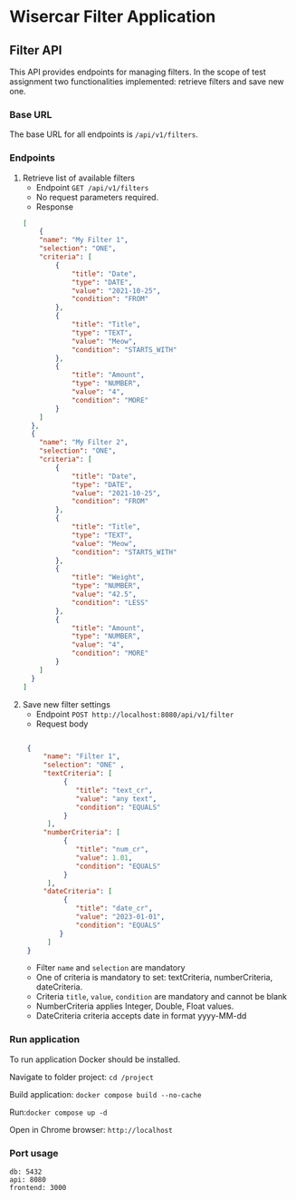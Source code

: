 # Wisercar Filter Application

## Filter API
This API provides endpoints for managing filters. In the scope of test assignment two functionalities implemented:
retrieve filters and save new one.

### Base URL
The base URL for all endpoints is `/api/v1/filters`.
### Endpoints
1. Retrieve list of available filters
    * Endpoint `GET /api/v1/filters`
    * No request parameters required.
    * Response 
    ```json
   [
        {
        "name": "My Filter 1",
        "selection": "ONE",
        "criteria": [
            {
                "title": "Date",
                "type": "DATE",
                "value": "2021-10-25",
                "condition": "FROM"
            },
            {
                "title": "Title",
                "type": "TEXT",
                "value": "Meow",
                "condition": "STARTS_WITH"
            },
            {
                "title": "Amount",
                "type": "NUMBER",
                "value": "4",
                "condition": "MORE"
            }
        ]
      },
      {
        "name": "My Filter 2",
        "selection": "ONE",
        "criteria": [
            {
                "title": "Date",
                "type": "DATE",
                "value": "2021-10-25",
                "condition": "FROM"
            },
            {
                "title": "Title",
                "type": "TEXT",
                "value": "Meow",
                "condition": "STARTS_WITH"
            },
            {
                "title": "Weight",
                "type": "NUMBER",
                "value": "42.5",
                "condition": "LESS"
            },
            {
                "title": "Amount",
                "type": "NUMBER",
                "value": "4",
                "condition": "MORE"
            }
        ]
      }
   ]
   ```
2. Save new filter settings
    * Endpoint `POST http://localhost:8080/api/v1/filter`
    * Request body
   ```json

    {
        "name": "Filter 1",
        "selection": "ONE" ,
        "textCriteria": [
             {
                "title": "text_cr",
                "value": "any text",
                "condition": "EQUALS"
             }
         ],
        "numberCriteria": [
             {
                "title": "num_cr",
                "value": 1.01,
                "condition": "EQUALS"
             }
         ],
        "dateCriteria": [
             {
                "title": "date_cr",
                "value": "2023-01-01",
                "condition": "EQUALS"
            }
         ]
    }
    ```
   * Filter `name` and `selection` are mandatory 
   * One of criteria is mandatory to set: textCriteria, numberCriteria, dateCriteria. 
   * Criteria `title`, `value`, `condition` are mandatory and cannot be blank
   * NumberCriteria applies Integer, Double, Float values.
   * DateCriteria criteria accepts date in format yyyy-MM-dd

### Run application
    
To run application Docker should be installed.
  
Navigate to folder project: `cd /project`

Build application: `docker compose build --no-cache`

Run:`docker compose up -d`

Open in Chrome browser: ```http://localhost```

### Port usage
```
db: 5432
api: 8080
frontend: 3000
```
